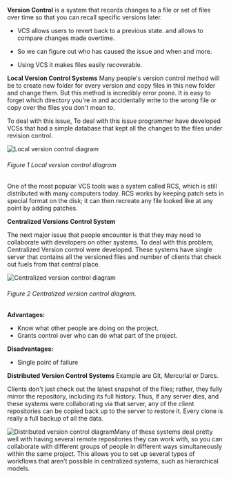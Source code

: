 
**Version Control** is a system that records changes to a file or set of files over time so that you can recall specific versions later.

- VCS allows users to revert back to a previous state. and allows to compare changes made overtime.

- So we can figure out who has caused the issue and when and more.

- Using VCS it makes files easily recoverable.

**Local Version Control Systems** Many people's version control method will be to create new folder for every version and copy files in this new folder and change them. But this method is incredibly error prone. It is easy to forget which directory you're in and accidentally write to the wrong file or copy over the files you don't mean to.

To deal with this issue, To deal with this issue programmer have developed VCSs that had a simple database that kept all the changes to the files under revision control.

![Local version control diagram](https://git-scm.com/book/en/v2/images/local.png)
###### Figure 1 Local version control diagram

One of the most popular VCS tools was a system called RCS, which is still distributed with many computers today. RCS works by keeping patch sets in special format on the disk; it can then recreate any file looked like at any point by adding patches.

**Centralized Versions Control System**

The next major issue that people encounter is that they may need to collaborate with developers on other systems. To deal with this problem, Centralized Version control were developed. These systems have single server that contains all the versioned files and number of clients that check out fuels from that central place.

![Centralized version control diagram](https://git-scm.com/book/en/v2/images/centralized.png)
###### Figure 2 Centralized version control diagram.

**Advantages:**
- Know what other people are doing on the project.
- Grants control over who can do what part of the project.

**Disadvantages:**
- Single point of failure

**Distributed Version Control Systems**
Example are Git, Mercurial or Darcs.

Clients don't just check out the latest snapshot of the files; rather, they fully mirror the repository, including its full history.
Thus, if any server dies, and these systems were collaborating via that server, any of the client repositories can be copied back up to the server to restore it. Every clone is really a full backup of all the data.


![Distributed version control diagram](https://git-scm.com/book/en/v2/images/distributed.png)Many of these systems deal pretty well with having several remote repositories they can work with, so you can collaborate with different groups of people in different ways simultaneously within the same project. This allows you to set up several types of workflows that aren’t possible in centralized systems, such as hierarchical models.